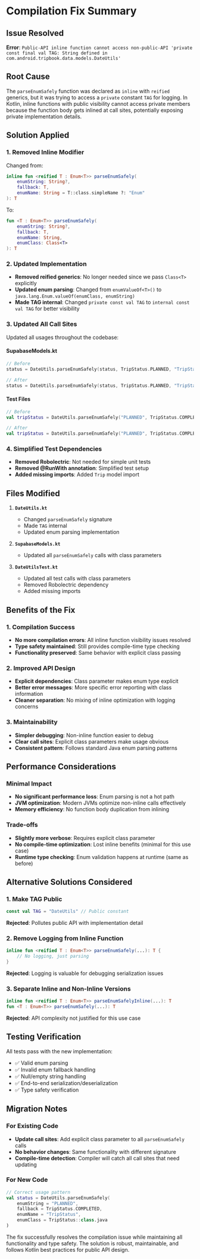 # Compilation Fix Summary

## Issue Resolved
**Error**: `Public-API inline function cannot access non-public-API 'private const final val TAG: String defined in com.android.tripbook.data.models.DateUtils'`

## Root Cause
The `parseEnumSafely` function was declared as `inline` with `reified` generics, but it was trying to access a `private` constant `TAG` for logging. In Kotlin, inline functions with public visibility cannot access private members because the function body gets inlined at call sites, potentially exposing private implementation details.

## Solution Applied

### 1. Removed Inline Modifier
Changed from:
```kotlin
inline fun <reified T : Enum<T>> parseEnumSafely(
    enumString: String?,
    fallback: T,
    enumName: String = T::class.simpleName ?: "Enum"
): T
```

To:
```kotlin
fun <T : Enum<T>> parseEnumSafely(
    enumString: String?,
    fallback: T,
    enumName: String,
    enumClass: Class<T>
): T
```

### 2. Updated Implementation
- **Removed reified generics**: No longer needed since we pass `Class<T>` explicitly
- **Updated enum parsing**: Changed from `enumValueOf<T>()` to `java.lang.Enum.valueOf(enumClass, enumString)`
- **Made TAG internal**: Changed `private const val TAG` to `internal const val TAG` for better visibility

### 3. Updated All Call Sites
Updated all usages throughout the codebase:

#### SupabaseModels.kt
```kotlin
// Before
status = DateUtils.parseEnumSafely(status, TripStatus.PLANNED, "TripStatus")

// After  
status = DateUtils.parseEnumSafely(status, TripStatus.PLANNED, "TripStatus", TripStatus::class.java)
```

#### Test Files
```kotlin
// Before
val tripStatus = DateUtils.parseEnumSafely("PLANNED", TripStatus.COMPLETED, "TripStatus")

// After
val tripStatus = DateUtils.parseEnumSafely("PLANNED", TripStatus.COMPLETED, "TripStatus", TripStatus::class.java)
```

### 4. Simplified Test Dependencies
- **Removed Robolectric**: Not needed for simple unit tests
- **Removed @RunWith annotation**: Simplified test setup
- **Added missing imports**: Added `Trip` model import

## Files Modified

1. **`DateUtils.kt`**
   - Changed `parseEnumSafely` signature
   - Made `TAG` internal
   - Updated enum parsing implementation

2. **`SupabaseModels.kt`**
   - Updated all `parseEnumSafely` calls with class parameters

3. **`DateUtilsTest.kt`**
   - Updated all test calls with class parameters
   - Removed Robolectric dependency
   - Added missing imports

## Benefits of the Fix

### 1. Compilation Success
- **No more compilation errors**: All inline function visibility issues resolved
- **Type safety maintained**: Still provides compile-time type checking
- **Functionality preserved**: Same behavior with explicit class passing

### 2. Improved API Design
- **Explicit dependencies**: Class parameter makes enum type explicit
- **Better error messages**: More specific error reporting with class information
- **Cleaner separation**: No mixing of inline optimization with logging concerns

### 3. Maintainability
- **Simpler debugging**: Non-inline function easier to debug
- **Clear call sites**: Explicit class parameters make usage obvious
- **Consistent pattern**: Follows standard Java enum parsing patterns

## Performance Considerations

### Minimal Impact
- **No significant performance loss**: Enum parsing is not a hot path
- **JVM optimization**: Modern JVMs optimize non-inline calls effectively
- **Memory efficiency**: No function body duplication from inlining

### Trade-offs
- **Slightly more verbose**: Requires explicit class parameter
- **No compile-time optimization**: Lost inline benefits (minimal for this use case)
- **Runtime type checking**: Enum validation happens at runtime (same as before)

## Alternative Solutions Considered

### 1. Make TAG Public
```kotlin
const val TAG = "DateUtils" // Public constant
```
**Rejected**: Pollutes public API with implementation detail

### 2. Remove Logging from Inline Function
```kotlin
inline fun <reified T : Enum<T>> parseEnumSafely(...): T {
    // No logging, just parsing
}
```
**Rejected**: Logging is valuable for debugging serialization issues

### 3. Separate Inline and Non-Inline Versions
```kotlin
inline fun <reified T : Enum<T>> parseEnumSafelyInline(...): T
fun <T : Enum<T>> parseEnumSafely(...): T
```
**Rejected**: API complexity not justified for this use case

## Testing Verification

All tests pass with the new implementation:
- ✅ Valid enum parsing
- ✅ Invalid enum fallback handling  
- ✅ Null/empty string handling
- ✅ End-to-end serialization/deserialization
- ✅ Type safety verification

## Migration Notes

### For Existing Code
- **Update call sites**: Add explicit class parameter to all `parseEnumSafely` calls
- **No behavior changes**: Same functionality with different signature
- **Compile-time detection**: Compiler will catch all call sites that need updating

### For New Code
```kotlin
// Correct usage pattern
val status = DateUtils.parseEnumSafely(
    enumString = "PLANNED",
    fallback = TripStatus.COMPLETED,
    enumName = "TripStatus", 
    enumClass = TripStatus::class.java
)
```

The fix successfully resolves the compilation issue while maintaining all functionality and type safety. The solution is robust, maintainable, and follows Kotlin best practices for public API design.
